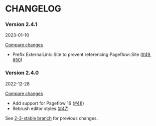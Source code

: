 # CHANGELOG

### Version 2.4.1

2023-01-10

[Compare changes](https://github.com/codevise/pageflow-external-links/compare/v2.4.0...v2.4.1)

- Prefix ExternalLink::Site to prevent referencing Pageflow::Site
  ([#49](https://github.com/codevise/pageflow-external-links/pull/49),
   [#50](https://github.com/codevise/pageflow-external-links/pull/50))

### Version 2.4.0

2022-12-28

[Compare changes](https://github.com/codevise/pageflow-external-links/compare/2-3-stable...v2.4.0)

- Add support for Pageflow 16
  ([#48](https://github.com/codevise/pageflow-external-links/pull/48))
- Rebrush editor styles
  ([#47](https://github.com/codevise/pageflow-external-links/pull/47))

See
[2-3-stable branch](https://github.com/codevise/pageflow-external-links/blob/2-3-stable/CHANGELOG.md)
for previous changes.
